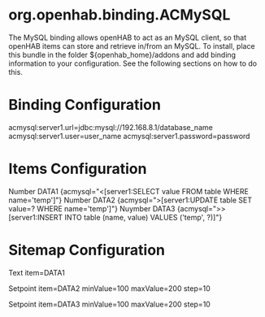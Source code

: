 # org.openhab.binding.ACMySQL

The MySQL binding allows openHAB to act as an MySQL client, so that openHAB items can store and retrieve in/from an MySQL. To install, place this bundle in the folder ${openhab_home}/addons and add binding information to your configuration. See the following sections on how to do this.

# Binding Configuration
acmysql:server1.url=jdbc:mysql://192.168.8.1/database_name
acmysql:server1.user=user_name
acmysql:server1.password=password

# Items Configuration 
Number DATA1 {acmysql="<[server1:SELECT value FROM table WHERE name='temp']"}
Number DATA2 {acmysql=">[server1:UPDATE table SET value=? WHERE name='temp']"}
Nuymber DATA3 {acmysql=">>[server1:INSERT INTO table (name, value) VALUES ('temp', ?)]"}

# Sitemap Configuration
Text item=DATA1

Setpoint item=DATA2 minValue=100 maxValue=200 step=10

Setpoint item=DATA3 minValue=100 maxValue=200 step=10
